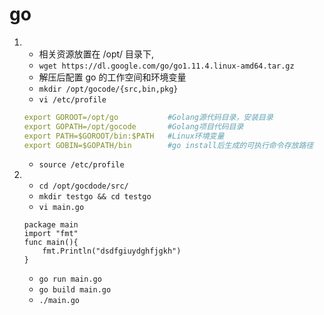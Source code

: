 # go

1. - 相关资源放置在 /opt/ 目录下,
   - `wget https://dl.google.com/go/go1.11.4.linux-amd64.tar.gz`
   - 解压后配置 go 的工作空间和环境变量
   - `mkdir /opt/gocode/{src,bin,pkg}`
   - `vi /etc/profile`
   ```yaml
   export GOROOT=/opt/go           #Golang源代码目录，安装目录
   export GOPATH=/opt/gocode       #Golang项目代码目录
   export PATH=$GOROOT/bin:$PATH   #Linux环境变量
   export GOBIN=$GOPATH/bin        #go install后生成的可执行命令存放路径
   ```
   - `source /etc/profile`

2. - `cd /opt/gocdode/src/`
   - `mkdir testgo && cd testgo`
   -  `vi main.go`
   ```
   package main
   import "fmt"
   func main(){
       fmt.Println("dsdfgiuydghfjgkh")
   }
   ```
   
   - `go run main.go`
   - `go build main.go`
   - `./main.go`

